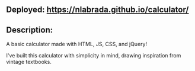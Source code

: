 ## Deployed: https://nlabrada.github.io/calculator/

## Description:
A basic calculator made with HTML, JS, CSS, and jQuery!

I've built this calculator with simplicity in mind, drawing inspiration from vintage textbooks.
